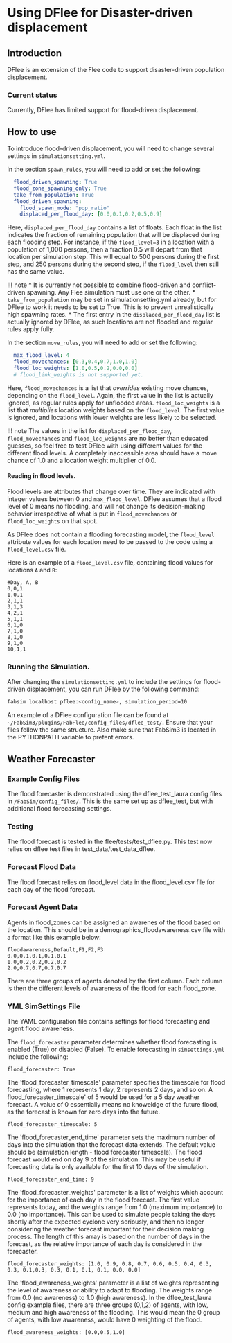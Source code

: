 Using DFlee for Disaster-driven displacement
=====

## Introduction

DFlee is an extension of the Flee code to support disaster-driven population displacement.

### Current status
Currently, DFlee has limited support for flood-driven displacement.


## How to use

To introduce flood-driven displacement, you will need to change several settings in `simulationsetting.yml`.

In the section `spawn_rules`, you will need to add or set the following:
```yaml
  flood_driven_spawning: True
  flood_zone_spawning_only: True
  take_from_population: True
  flood_driven_spawning:
    flood_spawn_mode: "pop_ratio"
    displaced_per_flood_day: [0.0,0.1,0.2,0.5,0.9]
```

Here, `displaced_per_flood_day` contains a list of floats. Each float in the list indicates the fraction of remaining population that will be displaced during each flooding step. For instance, if the `flood_level=3` in a location with a population of 1,000 persons, then a fraction 0.5 will depart from that location per simulation step. This will equal to 500 persons during the first step, and 250 persons during the second step, if the `flood_level` then still has the same value.

!!! note
        * It is currently not possible to combine flood-driven and conflict-driven spawning. Any Flee simulation must use one or the other.
        * `take_from_population` may be set in simulationsetting.yml already, but for DFlee to work it needs to be set to True. This is to prevent unrealistically high spawning rates.
        * The first entry in the `displaced_per_flood_day` list is actually ignored by DFlee, as such locations are not flooded and regular rules apply fully.

In the section `move_rules`, you will need to add or set the following:
```yaml
  max_flood_level: 4
  flood_movechances: [0.3,0.4,0.7,1.0,1.0]
  flood_loc_weights: [1.0,0.5,0.2,0.0,0.0]
  # flood_link_weights is not supported yet.
```

Here, `flood_movechances` is a list that *overrides* existing move chances, depending on the `flood_level`. Again, the first value in the list is actually ignored, as regular rules apply for unflooded areas. `flood_loc_weights` is a list that *multiplies* location weights based on the `flood_level`. The first value is ignored, and locations with lower weights are less likely to be selected.

!!! note
        The values in the list for `displaced_per_flood_day`, `flood_movechances` and `flood_loc_weights` are no better than educated guesses, so feel free to test DFlee with using different values for the different flood levels. A completely inaccessible area should have a move chance of 1.0 and a location weight multiplier of 0.0.

#### Reading in flood levels.

Flood levels are attributes that change over time. They are indicated with integer values between 0 and `max_flood_level`. DFlee assumes that a flood level of 0 means no flooding, and will not change its decision-making behavior irrespective of what is put in `flood_movechances` or `flood_loc_weights` on that spot.

As DFlee does not contain a flooding forecasting model, the `flood_level` attribute values for each location need to be passed to the code using a `flood_level.csv` file.

Here is an example of a `flood_level.csv` file, containing flood values for locations `A` and `B`:

```csv
#Day, A, B
0,0,1
1,0,1
2,1,1
3,1,3
4,2,1
5,1,1
6,1,0
7,1,0
8,1,0
9,1,0
10,1,1
```

### Running the Simulation.

After changing the `simulationsetting.yml` to include the settings for flood-driven displacement, you can run DFlee by the following command:
```sh
fabsim localhost pflee:<config_name>, simulation_period=10
```
An example of a DFlee configuration file can be found at `~/FabSim3/plugins/FabFlee/config_files/dflee_test/`. Ensure that your files follow the same structure.
Also make sure that FabSim3 is located in the PYTHONPATH variable to prefent errors.

## Weather Forecaster 

### Example Config Files
The flood forecaster is demonstrated using the dflee_test_laura config files in `/FabSim/config_files/`. This is the same set up as dflee_test, but with additional flood forecasting settings. 

###  Testing 

The flood forecast is tested in the flee/tests/test_dflee.py. This test now relies on dflee test files in test_data/test_data_dflee. 

###  Forecast Flood Data
The flood forecast relies on flood_level data in the flood_level.csv file for each day of the flood forecast.

### Forecast Agent Data
Agents in flood_zones can be assigned an awarenes of the flood based on the location.
This should be in a demographics_floodawareness.csv file with a format like this example below:
```
floodawareness,Default,F1,F2,F3
0.0,0.1,0.1,0.1,0.1
1.0,0.2,0.2,0.2,0.2
2.0,0.7,0.7,0.7,0.7
```
There are three groups of agents denoted by the first column. 
Each column is then the different levels of awareness of the flood for each flood_zone. 


### YML SimSettings File  
The YAML configuration file contains settings for flood forecasting and agent flood awareness. 

The `flood_forecaster` parameter determines whether flood forecasting is enabled (True) or disabled (False). To enable forecasting in `simsettings.yml` include the following:
```
flood_forecaster: True
```

The 'flood_forecaster_timescale' parameter specifies the timescale for flood forecasting, where 1 represents 1 day, 2 represents 2 days, and so on. A flood_forecaster_timescale' of 5 would be used for a 5 day weather forecast. A value of 0 essentially means no knoweldge of the future flood, as the forecast is known for zero days into the future. 
```
flood_forecaster_timescale: 5
```

The 'flood_forecaster_end_time' parameter sets the maximum number of days into the simulation that the forecast data extends. The default value should be (simulation length - flood forecaster timescale). The flood forecast would end on day 9 of the simulation. This may be useful if forecasting data is only available for the first 10 days of the simulation. 
```
flood_forecaster_end_time: 9
```

The 'flood_forecaster_weights' parameter is a list of weights which account for the importance of each day in the flood forecast. The first value represents today, and the weights range from 1.0 (maximum importance) to 0.0 (no importance). This can be used to simulate people taking the days shortly after the expected cyclone very seriously, and then no longer considering the weather forecast important for their decision making process. 
The length of this array is based on the number of days in the forecast, as the relative importance of each day is considered in the forecaster. 
```
flood_forecaster_weights: [1.0, 0.9, 0.8, 0.7, 0.6, 0.5, 0.4, 0.3, 0.3, 0.1,0.3, 0.3, 0.1, 0.1, 0.1, 0.0, 0.0]
```

The 'flood_awareness_weights' parameter is a list of weights representing the level of awareness or ability to adapt to flooding. The weights range from 0.0 (no awareness) to 1.0 (high awareness). In the dflee_test_laura config example files, there are three groups (0,1,2) of agents, with low, medium and high awareness of the flooding. This would mean the 0 group of agents, with low awareness, would have 0 weighting of the flood. 
```
flood_awareness_weights: [0.0,0.5,1.0] 
```
